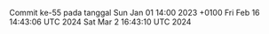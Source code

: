 Commit ke-55 pada tanggal Sun Jan 01 14:00 2023 +0100
Fri Feb 16 14:43:06 UTC 2024
Sat Mar  2 16:43:10 UTC 2024
